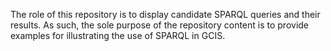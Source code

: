 The role of this repository is to display candidate SPARQL queries and their results.
As such, the sole purpose of the repository content is to provide examples for illustrating the use of SPARQL in GCIS.
